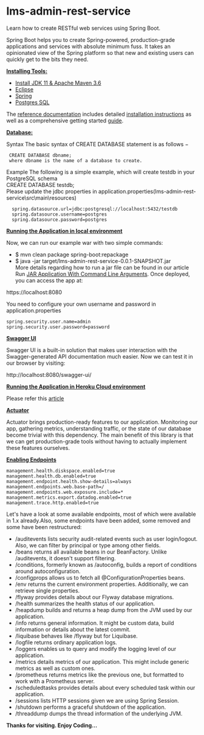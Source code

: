# lms-admin-rest-service
Learn how to create RESTful web services using Spring Boot.

Spring Boot helps you to create Spring-powered, production-grade applications and services with absolute minimum fuss. It takes an opinionated view of the Spring platform so that new and existing users can quickly get to the bits they need.

**<ins>Installing Tools:</ins>**

* [Install JDK 11 & Apache Maven 3.6](https://anote.dev/install-jdk-11-apache-maven-3-6/)
* [Eclipse](https://www.guru99.com/install-eclipse-java.html)
* [Spring](https://www.eclipse.org/community/eclipse_newsletter/2018/february/springboot.php)
* [Postgres SQL](https://www.postgresqltutorial.com/install-postgresql/)

The [reference documentation](https://docs.spring.io/spring-boot/docs/current-SNAPSHOT/reference/html/) includes detailed [installation instructions](https://docs.spring.io/spring-boot/docs/current-SNAPSHOT/reference/html/getting-started.html#getting-started.installing) as well as a comprehensive getting started [guide](https://docs.spring.io/spring-boot/docs/current-SNAPSHOT/reference/html/getting-started.html#getting-started.first-application).

**<ins>Database:</ins>**

  Syntax
    The basic syntax of CREATE DATABASE statement is as follows −

 
     CREATE DATABASE dbname;
     where dbname is the name of a database to create.

  Example
    The following is a simple example, which will create testdb in your PostgreSQL schema<br>
      CREATE DATABASE testdb;
    <BR>Please update the jdbc properties in application.properties(lms-admin-rest-service\src\main\resources)
    
      spring.datasource.url=jdbc:postgresql://localhost:5432/testdb
      spring.datasource.username=postgres
      spring.datasource.password=postgres

**<ins>Running the Application in local environment</ins>**
  
Now, we can run our example war with two simple commands:

* $ mvn clean package spring-boot:repackage
* $ java -jar target/lms-admin-rest-service-0.0.1-SNAPSHOT.jar
<BR>More details regarding how to run a jar file can be found in our article Run [JAR Application With Command Line Arguments](https://www.baeldung.com/java-run-jar-with-arguments).
Once deployed, you can access the app at:

https://localhost:8080

You need to configure your own username and password in application.properties
  
    spring.security.user.name=admin
    spring.security.user.password=password
 
  **<ins>Swagger UI</ins>**
  
  Swagger UI is a built-in solution that makes user interaction with the Swagger-generated API documentation much easier.
  Now we can test it in our browser by visiting:

  http://localhost:8080/swagger-ui/
  
  **<ins>Running the Application in Heroku Cloud environment</ins>**
  
  Please refer this [article](https://www.callicoder.com/deploy-host-spring-boot-apps-on-heroku/) 
  
  **<ins>Actuator</ins>**
  
  Actuator brings production-ready features to our application. Monitoring our app, gathering metrics, understanding traffic, or the state of our database become trivial with this dependency.
  The main benefit of this library is that we can get production-grade tools without having to actually implement these features ourselves.
    
  **<ins>Enabling Endpoints</ins>**
  
    management.health.diskspace.enabled=true
    management.health.db.enabled=true
    management.endpoint.health.show-details=always
    management.endpoints.web.base-path=/
    management.endpoints.web.exposure.include=*
    management.metrics.export.datadog.enabled=true
    management.trace.http.enabled=true
  
  Let's have a look at some available endpoints, most of which were available in 1.x already.Also, some endpoints have been added, some removed and some have been restructured:
  - /auditevents lists security audit-related events such as user login/logout. Also, we can filter by principal or type among other fields.
  - /beans returns all available beans in our BeanFactory. Unlike /auditevents, it doesn't support filtering.
  - /conditions, formerly known as /autoconfig, builds a report of conditions around autoconfiguration.
  - /configprops allows us to fetch all @ConfigurationProperties beans.
  - /env returns the current environment properties. Additionally, we can retrieve single properties.
  - /flyway provides details about our Flyway database migrations.
  - /health summarizes the health status of our application.
  - /heapdump builds and returns a heap dump from the JVM used by our application.
  - /info returns general information. It might be custom data, build information or details about the latest commit.
  - /liquibase behaves like /flyway but for Liquibase.
  - /logfile returns ordinary application logs.
  - /loggers enables us to query and modify the logging level of our application.
  - /metrics details metrics of our application. This might include generic metrics as well as custom ones.
  - /prometheus returns metrics like the previous one, but formatted to work with a Prometheus server.
  - /scheduledtasks provides details about every scheduled task within our application.
  - /sessions lists HTTP sessions given we are using Spring Session.
  - /shutdown performs a graceful shutdown of the application.
  - /threaddump dumps the thread information of the underlying JVM.
  
  **Thanks for visiting. Enjoy Coding...**
  
 
  

